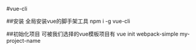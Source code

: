 #vue-cli

##安装
全局安装vue的脚手架工具
npm i -g vue-cli

##初始化项目
可被我们选择的vue模板项目有
vue init webpack-simple my-project-name